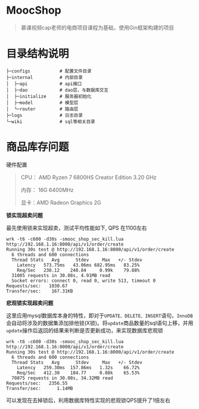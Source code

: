 # MoocShop
> 慕课视频cap老师的电商项目课程为基础，使用Gin框架构建的项目


# 目录结构说明
```
├─configs           # 配置文件目录
├─internal          # 内部目录
│  ├─api            # api接口
│  ├─dao            # dao层，与数据库交互
│  ├─initialize     # 服务器初始化
│  ├─model          # 模型层
│  └─router         # 路由层
├─logs              # 日志目录
└─wiki              # sql等相关目录
```


# 商品库存问题
硬件配置
> CPU： AMD Ryzen 7 6800HS Creator Edition   3.20 GHz
> 
> 内存： 16G 6400MHz
> 
> 显卡：AMD Radeon Graphics 2G

**锁实现超卖问题**

最先使用锁来实现超卖，测试平均性能如下, QPS 在1100左右
```
wrk -t6 -c600 -d30s -smooc_shop_sec_kill.lua http://192.168.1.16:8000/api/v1/order/create
Running 30s test @ http://192.168.1.16:8000/api/v1/order/create
  6 threads and 600 connections
  Thread Stats   Avg      Stdev     Max   +/- Stdev
    Latency   573.75ms   43.06ms 682.95ms   83.25%
    Req/Sec   230.12    240.84     0.99k    79.88%
  31005 requests in 30.08s, 4.91MB read
  Socket errors: connect 0, read 0, write 513, timeout 0
Requests/sec:   1030.67
Transfer/sec:    167.31KB
```

**悲观锁实现超卖问题**

这里应用mysql数据库本身的特性，即对于`UPDATE、DELETE、INSERT`语句，`InnoDB`会自动将涉及的数据集添加排他锁(X锁)。将`update`商品数量的sql语句上移，并用`update`操作后返回的结果来判断是否更新成功，来实现数据库悲观锁

```
wrk -t6 -c600 -d30s -smooc_shop_sec_kill.lua http://192.168.1.16:8000/api/v1/order/create
Running 30s test @ http://192.168.1.16:8000/api/v1/order/create
  6 threads and 600 connections
  Thread Stats   Avg      Stdev     Max   +/- Stdev
    Latency   259.30ms  157.86ms   1.32s    66.72%
    Req/Sec   412.30    184.77     0.88k    65.53%
  70875 requests in 30.08s, 34.32MB read
Requests/sec:   2356.55
Transfer/sec:      1.14MB
```
可以发现在去掉锁后，利用数据库特性实现的悲观锁QPS提升了1倍左右